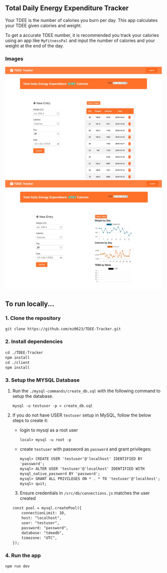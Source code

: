 ## Total Daily Energy Expenditure Tracker

Your TDEE is the number of calories you burn per day. This app calculates your TDEE given calories and weight.

To get a accurate TDEE number, it is recommended you track your calories using an app like `MyFitnessPal` and input the number of calories and your weight at the end of the day.

### Images

![Homepage](/client/src/img/homepage.jpg)
![Graphs](/client/src/img/graphs.jpg)

## To run locally...

### 1. Clone the repository

```
git clone https://github.com/ez0623/TDEE-Tracker.git
```

### 2. Install dependencies

```
cd ./TDEE-Tracker
npm install
cd ./client
npm install
```

### 3. Setup the MYSQL Database

1. Run the `./mysql-commands/create_db.sql` with the following command to setup the database.

   ```
   mysql -u testuser -p < create_db.sql
   ```

2. If you do not have USER `testuser` setup in MySQL, follow the below steps to create it:

   - login to mysql as a root user

     ```
     local> mysql -u root -p
     ```

   - create `testuser` with password as `password` and grant privileges:
     ```
     mysql> CREATE USER 'testuser'@'localhost' IDENTIFIED BY 'password';
     mysql> ALTER USER 'testuser'@'localhost' IDENTIFIED WITH mysql_native_password BY 'password';
     mysql> GRANT ALL PRIVILEGES ON * . * TO 'testuser'@'localhost';
     mysql> quit;
     ```

   3. Ensure credentials in `/src/db/connections.js` matches the user created

   ```
   const pool = mysql.createPool({
       connectionLimit: 10,
       host: "localhost",
       user: "testuser",
       password: "password",
       database: "tdeedb",
       timezone: "UTC",
   });
   ```

### 4. Run the app

```
npm run dev
```
